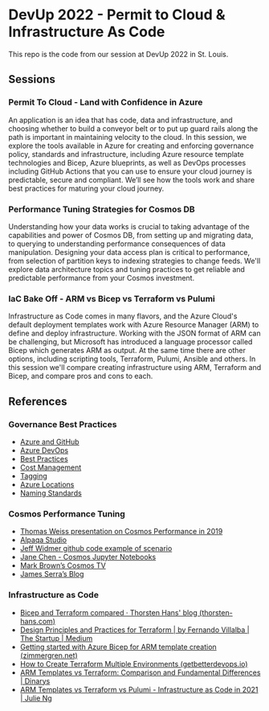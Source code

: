 # DevUp 2022 - Permit to Cloud & Infrastructure As Code

This repo is the code from our session at DevUp 2022 in St. Louis. 

## Sessions
### Permit To Cloud - Land with Confidence in Azure
An application is an idea that has code, data and infrastructure, and choosing whether to build a conveyor belt or to put up guard rails along the path is important in maintaining velocity to the cloud. In this session, we explore the tools available in Azure for creating and enforcing governance policy, standards and infrastructure, including Azure resource template technologies and Bicep, Azure blueprints, as well as DevOps processes including GitHub Actions that you can use to ensure your cloud journey is predictable, secure and compliant. We’ll see how the tools work and share best practices for maturing your cloud journey.

### Performance Tuning Strategies for Cosmos DB
Understanding how your data works is crucial to taking advantage of the capabilities and power of Cosmos DB, from setting up and migrating data, to querying to understanding performance consequences of data manipulation. Designing your data access plan is critical to performance, from selection of partition keys to indexing strategies to change feeds. We'll explore data architecture topics and tuning practices to get reliable and predictable performance from your Cosmos investment.

### IaC Bake Off - ARM vs Bicep vs Terraform vs Pulumi
Infrastructure as Code comes in many flavors, and the Azure Cloud's default deployment templates work with Azure Resource Manager (ARM) to define and deploy infrastructure. Working with the JSON format of ARM can be challenging, but Microsoft has introduced a language processor called Bicep which generates ARM as output. At the same time there are other options, including scripting tools, Terraform, Pulumi, Ansible and others. In this session we'll compare creating infrastructure using ARM, Terraform and Bicep, and compare pros and cons to each.

## References

### Governance Best Practices
- [Azure and GitHub](https://bit.ly/azGitHub)
- [Azure DevOps](https://bit.ly/azDevOps)
- [Best Practices](https://bit.ly/azBestPractices)
- [Cost Management](https://bit.ly/azCostMgmt)
- [Tagging](https://bit.ly/azTagging)
- [Azure Locations](https://bit.ly/azRegions)
- [Naming Standards](https://bit.ly/azNames)

### Cosmos Performance Tuning
- [Thomas Weiss presentation on Cosmos Performance in 2019]()
- [Alpaqa Studio](https://alpaqastudio.com)
- [Jeff Widmer github code example of scenario](https://github.com/jwidmer/AzureCosmosDbBlogExample)
- [Jane Chen - Cosmos Jupyter Notebooks]() 
- [Mark Brown’s Cosmos TV](https://gotcosmos.com)
- [James Serra’s Blog](https://www.jamesserra.com)

### Infrastructure as Code 
- [Bicep and Terraform compared · Thorsten Hans' blog (thorsten-hans.com)](https://www.thorsten-hans.com/bicep-and-terraform-compared/)
- [Design Principles and Practices for Terraform | by Fernando Villalba | The Startup | Medium](https://medium.com/swlh/design-principles-and-practices-for-terraform-276b2c463563)
- [Getting started with Azure Bicep for ARM template creation (zimmergren.net)](https://zimmergren.net/getting-started-azure-bicep/)
- [How to Create Terraform Multiple Environments (getbetterdevops.io)](https://getbetterdevops.io/terraform-create-infrastructure-in-multiple-environments/)
- [ARM Templates vs Terraform: Comparison and Fundamental Differences | Dinarys](https://dinarys.com/blog/azure-resource-manager-arm-shablony-vs-terraform)
- [ARM Templates vs Terraform vs Pulumi - Infrastructure as Code in 2021 | Julie Ng](https://julie.io/writing/arm-terraform-pulumi-infra-as-code/)
